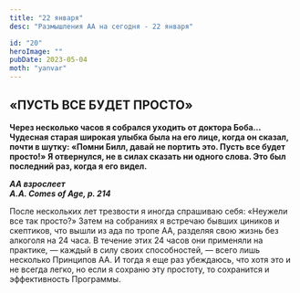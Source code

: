 ```yaml
---
title: "22 января"
desc: "Размышления АА на сегодня - 22 января"

id: "20"
heroImage: ""
pubDate: 2023-05-04
moth: "yanvar"
---
```


## «ПУСТЬ ВСЕ БУДЕТ ПРОСТО»

**Через несколько часов я собрался уходить от доктора Боба… Чудесная старая
широкая улыбка была на его лице, когда он сказал, почти в шутку: «Помни Билл,
давай не портить это. Пусть все будет просто!» Я отвернулся, не в силах
сказать ни одного слова. Это был последний раз, когда я его видел.**

**_АА взрослеет  
A.A. Comes of Age, p. 214_**

После нескольких лет трезвости я иногда спрашиваю себя: «Неужели все так
просто?» Затем на собраниях я встречаю бывших циников и скептиков, что вышли
из ада по тропе АА, разделяя свою жизнь без алкоголя на 24 часа. В течение
этих 24 часов они применяли на практике, — каждый в силу своих способностей, —
всего лишь несколько Принципов АА. И тогда я еще раз убеждаюсь, что хотя это и
не всегда легко, но если я сохраню эту простоту, то сохранится и эффективность
Программы.